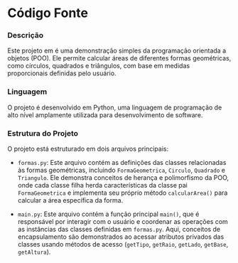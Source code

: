 # Código Fonte 

### Descrição

Este projeto em é uma demonstração simples da programação orientada a objetos (POO). Ele permite calcular áreas de diferentes formas geométricas, como círculos, quadrados e triângulos, com base em medidas proporcionais definidas pelo usuário.

### Linguagem

O projeto é desenvolvido em Python, uma linguagem de programação de alto nível amplamente utilizada para desenvolvimento de software.

### Estrutura do Projeto

O projeto está estruturado em dois arquivos principais:

- `formas.py`: Este arquivo contém as definições das classes relacionadas às formas geométricas, incluindo `FormaGeometrica`, `Circulo`, `Quadrado` e `Triangulo`. Ele demonstra conceitos de herança e polimorfismo da POO, onde cada classe filha herda características da classe pai `FormaGeometrica` e implementa seu próprio método `calcularArea()` para calcular a área específica da forma.

- `main.py`: Este arquivo contém a função principal `main()`, que é responsável por interagir com o usuário e coordenar as operações com as instâncias das classes definidas em `formas.py`. Aqui, conceitos de encapsulamento são demonstrados ao acessar atributos privados das classes usando métodos de acesso (`getTipo`, `getRaio`, `getLado`, `getBase`, `getAltura`).

